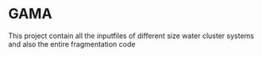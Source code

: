 # GAMA
This project contain all the inputfiles of different size water cluster systems and also the entire fragmentation code
